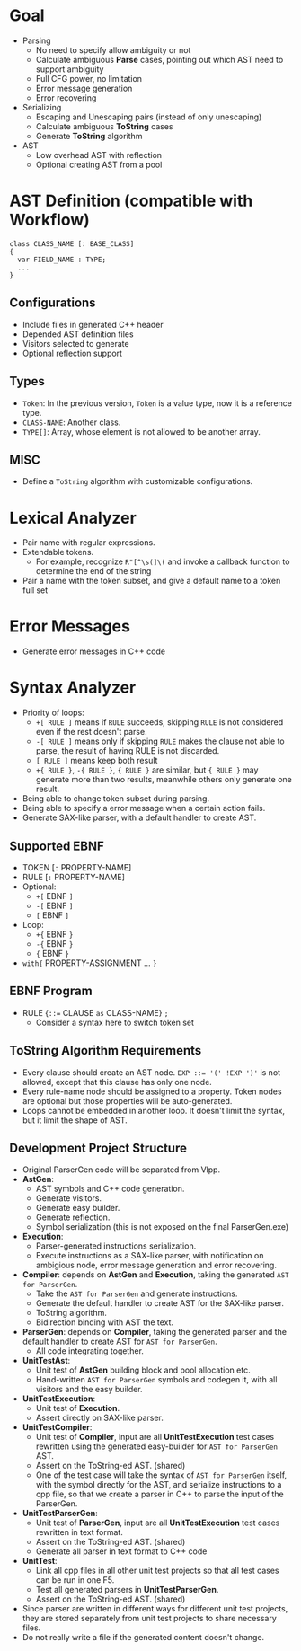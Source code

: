 # Goal

* Parsing
  * No need to specify allow ambiguity or not
  * Calculate ambiguous **Parse** cases, pointing out which AST need to support ambiguity
  * Full CFG power, no limitation
  * Error message generation
  * Error recovering
* Serializing
  * Escaping and Unescaping pairs (instead of only unescaping)
  * Calculate ambiguous **ToString** cases
  * Generate **ToString** algorithm
* AST
  * Low overhead AST with reflection
  * Optional creating AST from a pool

# AST Definition (compatible with Workflow)

```
class CLASS_NAME [: BASE_CLASS]
{
  var FIELD_NAME : TYPE;
  ...
}
```

## Configurations

- Include files in generated C++ header
- Depended AST definition files
- Visitors selected to generate
- Optional reflection support

## Types

- `Token`: In the previous version, `Token` is a value type, now it is a reference type.
- `CLASS-NAME`: Another class.
- `TYPE[]`: Array, whose element is not allowed to be another array.

## MISC

- Define a `ToString` algorithm with customizable configurations.

# Lexical Analyzer

- Pair name with regular expressions.
- Extendable tokens.
  - For example, recognize `R"[^\s(]\(` and invoke a callback function to determine the end of the string
- Pair a name with the token subset, and give a default name to a token full set

# Error Messages

- Generate error messages in C++ code

# Syntax Analyzer

- Priority of loops:
  - `+[ RULE ]` means if `RULE` succeeds, skipping `RULE` is not considered even if the rest doesn't parse.
  - `-[ RULE ]` means only if skipping `RULE` makes the clause not able to parse, the result of having RULE is not discarded.
  - `[ RULE ]` means keep both result
  - `+{ RULE }`, `-{ RULE }`, `{ RULE }` are similar, but `{ RULE }` may generate more than two results, meanwhile others only generate one result.
- Being able to change token subset during parsing.
- Being able to specify a error message when a certain action fails.
- Generate SAX-like parser, with a default handler to create AST.

## Supported EBNF

- TOKEN [`:` PROPERTY-NAME]
- RULE [`:` PROPERTY-NAME]
- Optional:
  - `+[` EBNF `]`
  - `-[` EBNF `]`
  - `[` EBNF `]`
- Loop:
  - `+{` EBNF `}`
  - `-{` EBNF `}`
  - `{` EBNF `}`
- `with{` PROPERTY-ASSIGNMENT ... `}`
 
## EBNF Program

- RULE {`::=` CLAUSE `as` CLASS-NAME} `;`
  - Consider a syntax here to switch token set

## ToString Algorithm Requirements
- Every clause should create an AST node. `EXP ::= '(' !EXP ')'` is not allowed, except that this clause has only one node.
- Every rule-name node should be assigned to a property. Token nodes are optional but those properties will be auto-generated.
- Loops cannot be embedded in another loop. It doesn't limit the syntax, but it limit the shape of AST.

## Development Project Structure
- Original ParserGen code will be separated from Vlpp.
- **AstGen**:
  - AST symbols and C++ code generation.
  - Generate visitors.
  - Generate easy builder.
  - Generate reflection.
  - Symbol serialization (this is not exposed on the final ParserGen.exe)
- **Execution**:
  - Parser-generated instructions serialization.
  - Execute instructions as a SAX-like parser, with notification on ambigious node, error message generation and error recovering.
- **Compiler**: depends on **AstGen** and **Execution**, taking the generated `AST for ParserGen`.
  - Take the `AST for ParserGen` and generate instructions.
  - Generate the default handler to create AST for the SAX-like parser.
  - ToString algorithm.
  - Bidirection binding with AST the text.
- **ParserGen**: depends on **Compiler**, taking the generated parser and the default handler to create AST for `AST for ParserGen`.
  - All code integrating together.
- **UnitTestAst**:
  - Unit test of **AstGen** building block and pool allocation etc.
  - Hand-written `AST for ParserGen` symbols and codegen it, with all visitors and the easy builder.
- **UnitTestExecution**:
  - Unit test of **Execution**.
  - Assert directly on SAX-like parser.
- **UnitTestCompiler**:
  - Unit test of **Compiler**, input are all **UnitTestExecution** test cases rewritten using the generated easy-builder for `AST for ParserGen` AST.
  - Assert on the ToString-ed AST. (shared)
  - One of the test case will take the syntax of `AST for ParserGen` itself, with the symbol directly for the AST, and serialize instructions to a cpp file, so that we create a parser in C++ to parse the input of the ParserGen.
- **UnitTestParserGen**:
  - Unit test of **ParserGen**, input are all **UnitTestExecution** test cases rewritten in text format.
  - Assert on the ToString-ed AST. (shared)
  - Generate all parser in text format to C++ code
- **UnitTest**:
  - Link all cpp files in all other unit test projects so that all test cases can be run in one F5.
  - Test all generated parsers in **UnitTestParserGen**.
  - Assert on the ToString-ed AST. (shared)
- Since parser are written in different ways for different unit test projects, they are stored separately from unit test projects to share necessary files.
- Do not really write a file if the generated content doesn't change.
